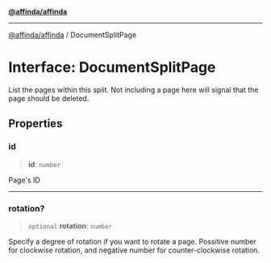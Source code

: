 [**@affinda/affinda**](../README.md)

***

[@affinda/affinda](../globals.md) / DocumentSplitPage

# Interface: DocumentSplitPage

List the pages within this split. Not including a page here will signal that the page should be deleted.

## Properties

### id

> **id**: `number`

Page's ID

***

### rotation?

> `optional` **rotation**: `number`

Specify a degree of rotation if you want to rotate a page. Possitive number for clockwise rotation, and negative number for counter-clockwise rotation.
